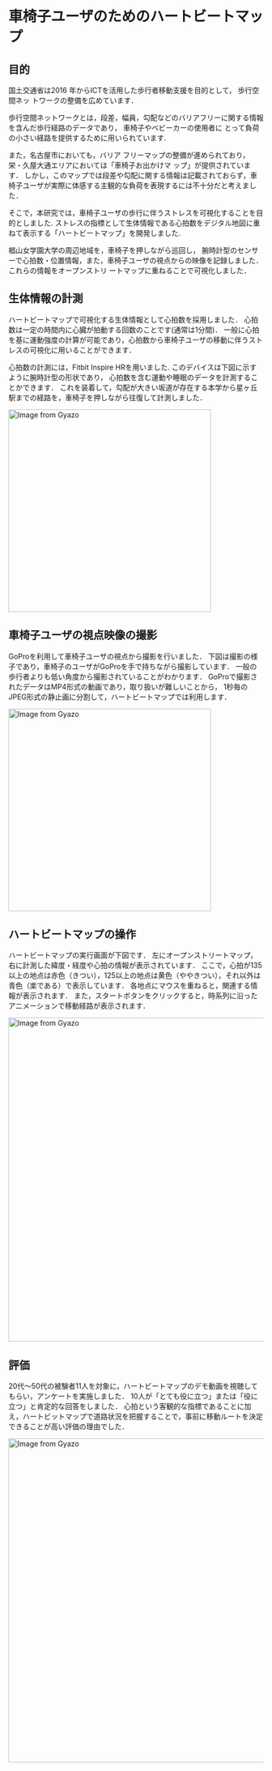 # 車椅子ユーザのためのハートビートマップ

## 目的

国土交通省は2016 年からICTを活用した歩行者移動支援を目的として，
歩行空間ネッ トワークの整備を広めています．

歩行空間ネットワークとは，段差，幅員，勾配などのバリアフリーに関する情報を含んだ歩行経路のデータであり，
車椅子やベビーカーの使用者に とって負荷の小さい経路を提供するために用いられています.

また，名古屋市においても，バリア フリーマップの整備が進められており，栄・久屋大通エリアにおいては「車椅子お出かけマ ップ」が提供されています．
しかし，このマップでは段差や勾配に関する情報は記載されておらず，車椅子ユーザが実際に体感する主観的な負荷を表現するには不十分だと考えました．

そこで，本研究では，車椅子ユーザの歩行に伴うストレスを可視化することを目的としました. 
ストレスの指標として生体情報である心拍数をデジタル地図に重ねて表示する「ハートビートマップ」を開発しました.

椙山女学園大学の周辺地域を，車椅子を押しながら巡回し， 腕時計型のセンサーで心拍数・位置情報，また，車椅子ユーザの視点からの映像を記録しました．
これらの情報をオープンストリ ートマップに重ねることで可視化しました．

## 生体情報の計測

ハートビートマップで可視化する生体情報として心拍数を採用しました．
心拍数は一定の時間内に心臓が拍動する回数のことです(通常は1分間)．
一般に心拍を基に運動強度の計算が可能であり，心拍数から車椅子ユーザの移動に伴うストレスの可視化に用いることができます．

心拍数の計測には，Fitbit Inspire HRを用いました.
このデバイスは下図に示すように腕時計型の形状であり，
心拍数を含む運動や睡眠のデータを計測することかできます．
これを装着して，勾配が大きい坂道が存在する本学から星ヶ丘駅までの経路を，車椅子を押しながら往復して計測しました．

<a href="https://gyazo.com/72d08e96af3b232ac0aca198e45910a4"><img src="https://i.gyazo.com/72d08e96af3b232ac0aca198e45910a4.png" alt="Image from Gyazo" width="400"/></a>

## 車椅子ユーザの視点映像の撮影

GoProを利用して車椅子ユーザの視点から撮影を行いました．
下図は撮影の様子であり，車椅子のユーザがGoProを手で持ちながら撮影しています．
一般の歩行者よりも低い角度から撮影されていることがわかります．
GoProで撮影されたデータはMP4形式の動画であり，取り扱いが難しいことから，
1秒毎のJPEG形式の静止画に分割して，ハートビートマップでは利用します．

<a href="https://gyazo.com/d627523bf3e926e3f204bcebac3b845c"><img src="https://i.gyazo.com/d627523bf3e926e3f204bcebac3b845c.png" alt="Image from Gyazo" width="400"/></a>

## ハートビートマップの操作

ハートビートマップの実行画面が下図です．
左にオープンストリートマップ，右に計測した緯度・経度や心拍の情報が表示されています．
ここで，心拍が135以上の地点は赤色（きつい），125以上の地点は黄色（ややきつい），それ以外は青色（楽である）で表示しています．
各地点にマウスを重ねると，関連する情報が表示されます．
また，スタートボタンをクリックすると，時系列に沿ったアニメーションで移動経路が表示されます．

<a href="https://gyazo.com/5d4516d8eeb73f880f89aa3694e578fd"><img src="https://i.gyazo.com/5d4516d8eeb73f880f89aa3694e578fd.png" alt="Image from Gyazo" width="640"/></a>

## 評価

20代～50代の被験者11人を対象に，ハートビートマップのデモ動画を視聴してもらい，アンケートを実施しました．
10人が「とても役に立つ」または「役に立つ」と肯定的な回答をしました．
心拍という客観的な指標であることに加え，ハートビットマップで道路状況を把握することで，事前に移動ルートを決定できることが高い評価の理由でした．

<a href="https://gyazo.com/3ae88b3cc84d6882ba9b320e4022264a"><img src="https://i.gyazo.com/3ae88b3cc84d6882ba9b320e4022264a.png" alt="Image from Gyazo" width="640"/></a>
